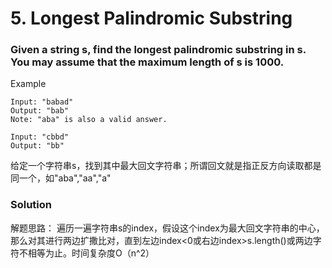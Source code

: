 # 5. Longest Palindromic Substring

### Given a string s, find the longest palindromic substring in s. You may assume that the maximum length of s is 1000.

Example 
```
Input: "babad"
Output: "bab"
Note: "aba" is also a valid answer.
```
```
Input: "cbbd"
Output: "bb"
```
给定一个字符串s，找到其中最大回文字符串；所谓回文就是指正反方向读取都是同一个，如"aba","aa","a"

### Solution
解题思路：
遍历一遍字符串s的index，假设这个index为最大回文字符串的中心，那么对其进行两边扩撒比对，直到左边index<0或右边index>s.length()或两边字符不相等为止。时间复杂度O（n^2）
